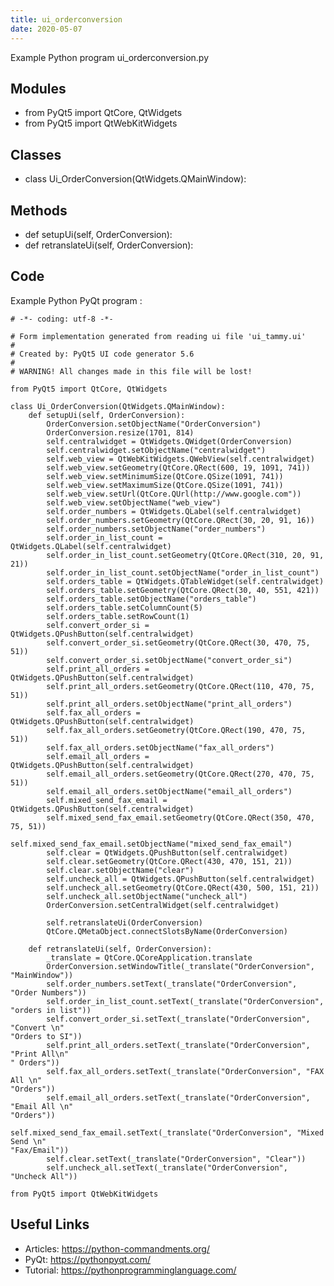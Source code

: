 ```yaml
---
title: ui_orderconversion
date: 2020-05-07
---
```

Example Python program ui_orderconversion.py

## Modules

* from PyQt5 import QtCore, QtWidgets
* from PyQt5 import QtWebKitWidgets

## Classes

* class Ui_OrderConversion(QtWidgets.QMainWindow):

## Methods

* def setupUi(self, OrderConversion):
* def retranslateUi(self, OrderConversion):

## Code

Example Python PyQt program :

    # -*- coding: utf-8 -*-
    
    # Form implementation generated from reading ui file 'ui_tammy.ui'
    #
    # Created by: PyQt5 UI code generator 5.6
    #
    # WARNING! All changes made in this file will be lost!
    
    from PyQt5 import QtCore, QtWidgets
    
    class Ui_OrderConversion(QtWidgets.QMainWindow):
        def setupUi(self, OrderConversion):
            OrderConversion.setObjectName("OrderConversion")
            OrderConversion.resize(1701, 814)
            self.centralwidget = QtWidgets.QWidget(OrderConversion)
            self.centralwidget.setObjectName("centralwidget")
            self.web_view = QtWebKitWidgets.QWebView(self.centralwidget)
            self.web_view.setGeometry(QtCore.QRect(600, 19, 1091, 741))
            self.web_view.setMinimumSize(QtCore.QSize(1091, 741))
            self.web_view.setMaximumSize(QtCore.QSize(1091, 741))
            self.web_view.setUrl(QtCore.QUrl(http://www.google.com"))
            self.web_view.setObjectName("web_view")
            self.order_numbers = QtWidgets.QLabel(self.centralwidget)
            self.order_numbers.setGeometry(QtCore.QRect(30, 20, 91, 16))
            self.order_numbers.setObjectName("order_numbers")
            self.order_in_list_count = QtWidgets.QLabel(self.centralwidget)
            self.order_in_list_count.setGeometry(QtCore.QRect(310, 20, 91, 21))
            self.order_in_list_count.setObjectName("order_in_list_count")
            self.orders_table = QtWidgets.QTableWidget(self.centralwidget)
            self.orders_table.setGeometry(QtCore.QRect(30, 40, 551, 421))
            self.orders_table.setObjectName("orders_table")
            self.orders_table.setColumnCount(5)
            self.orders_table.setRowCount(1)
            self.convert_order_si = QtWidgets.QPushButton(self.centralwidget)
            self.convert_order_si.setGeometry(QtCore.QRect(30, 470, 75, 51))
            self.convert_order_si.setObjectName("convert_order_si")
            self.print_all_orders = QtWidgets.QPushButton(self.centralwidget)
            self.print_all_orders.setGeometry(QtCore.QRect(110, 470, 75, 51))
            self.print_all_orders.setObjectName("print_all_orders")
            self.fax_all_orders = QtWidgets.QPushButton(self.centralwidget)
            self.fax_all_orders.setGeometry(QtCore.QRect(190, 470, 75, 51))
            self.fax_all_orders.setObjectName("fax_all_orders")
            self.email_all_orders = QtWidgets.QPushButton(self.centralwidget)
            self.email_all_orders.setGeometry(QtCore.QRect(270, 470, 75, 51))
            self.email_all_orders.setObjectName("email_all_orders")
            self.mixed_send_fax_email = QtWidgets.QPushButton(self.centralwidget)
            self.mixed_send_fax_email.setGeometry(QtCore.QRect(350, 470, 75, 51))
            self.mixed_send_fax_email.setObjectName("mixed_send_fax_email")
            self.clear = QtWidgets.QPushButton(self.centralwidget)
            self.clear.setGeometry(QtCore.QRect(430, 470, 151, 21))
            self.clear.setObjectName("clear")
            self.uncheck_all = QtWidgets.QPushButton(self.centralwidget)
            self.uncheck_all.setGeometry(QtCore.QRect(430, 500, 151, 21))
            self.uncheck_all.setObjectName("uncheck_all")
            OrderConversion.setCentralWidget(self.centralwidget)
    
            self.retranslateUi(OrderConversion)
            QtCore.QMetaObject.connectSlotsByName(OrderConversion)
    
        def retranslateUi(self, OrderConversion):
            _translate = QtCore.QCoreApplication.translate
            OrderConversion.setWindowTitle(_translate("OrderConversion", "MainWindow"))
            self.order_numbers.setText(_translate("OrderConversion", "Order Numbers"))
            self.order_in_list_count.setText(_translate("OrderConversion", "orders in list"))
            self.convert_order_si.setText(_translate("OrderConversion", "Convert \n"
    "Orders to SI"))
            self.print_all_orders.setText(_translate("OrderConversion", "Print All\n"
    " Orders"))
            self.fax_all_orders.setText(_translate("OrderConversion", "FAX All \n"
    "Orders"))
            self.email_all_orders.setText(_translate("OrderConversion", "Email All \n"
    "Orders"))
            self.mixed_send_fax_email.setText(_translate("OrderConversion", "Mixed Send \n"
    "Fax/Email"))
            self.clear.setText(_translate("OrderConversion", "Clear"))
            self.uncheck_all.setText(_translate("OrderConversion", "Uncheck All"))
    
    from PyQt5 import QtWebKitWidgets
    

## Useful Links

- Articles: https://python-commandments.org/
- PyQt: https://pythonpyqt.com/
- Tutorial: https://pythonprogramminglanguage.com/
